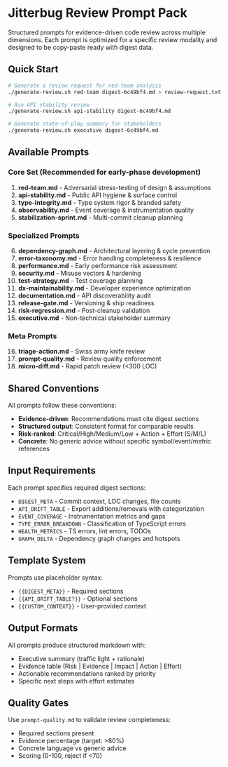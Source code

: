 # Jitterbug Review Prompt Pack

Structured prompts for evidence-driven code review across multiple dimensions. Each prompt is optimized for a specific review modality and designed to be copy-paste ready with digest data.

## Quick Start

```bash
# Generate a review request for red-team analysis
./generate-review.sh red-team digest-6c49bf4.md > review-request.txt

# Run API stability review
./generate-review.sh api-stability digest-6c49bf4.md

# Generate state-of-play summary for stakeholders
./generate-review.sh executive digest-6c49bf4.md
```

## Available Prompts

### Core Set (Recommended for early-phase development)

1. **red-team.md** - Adversarial stress-testing of design & assumptions
2. **api-stability.md** - Public API hygiene & surface control
3. **type-integrity.md** - Type system rigor & branded safety
4. **observability.md** - Event coverage & instrumentation quality
5. **stabilization-sprint.md** - Multi-commit cleanup planning

### Specialized Prompts

6. **dependency-graph.md** - Architectural layering & cycle prevention
7. **error-taxonomy.md** - Error handling completeness & resilience
8. **performance.md** - Early performance risk assessment
9. **security.md** - Misuse vectors & hardening
10. **test-strategy.md** - Test coverage planning
11. **dx-maintainability.md** - Developer experience optimization
12. **documentation.md** - API discoverability audit
13. **release-gate.md** - Versioning & ship readiness
14. **risk-regression.md** - Post-cleanup validation
15. **executive.md** - Non-technical stakeholder summary

### Meta Prompts

16. **triage-action.md** - Swiss army knife review
17. **prompt-quality.md** - Review quality enforcement
18. **micro-diff.md** - Rapid patch review (<300 LOC)

## Shared Conventions

All prompts follow these conventions:

- **Evidence-driven**: Recommendations must cite digest sections
- **Structured output**: Consistent format for comparable results
- **Risk-ranked**: Critical/High/Medium/Low + Action + Effort (S/M/L)
- **Concrete**: No generic advice without specific symbol/event/metric references

## Input Requirements

Each prompt specifies required digest sections:

- `DIGEST_META` - Commit context, LOC changes, file counts
- `API_DRIFT_TABLE` - Export additions/removals with categorization
- `EVENT_COVERAGE` - Instrumentation metrics and gaps
- `TYPE_ERROR_BREAKDOWN` - Classification of TypeScript errors
- `HEALTH_METRICS` - TS errors, lint errors, TODOs
- `GRAPH_DELTA` - Dependency graph changes and hotspots

## Template System

Prompts use placeholder syntax:
- `{{DIGEST_META}}` - Required sections
- `{{API_DRIFT_TABLE?}}` - Optional sections
- `{{CUSTOM_CONTEXT}}` - User-provided context

## Output Formats

All prompts produce structured markdown with:
- Executive summary (traffic light + rationale)
- Evidence table (Risk | Evidence | Impact | Action | Effort)
- Actionable recommendations ranked by priority
- Specific next steps with effort estimates

## Quality Gates

Use `prompt-quality.md` to validate review completeness:
- Required sections present
- Evidence percentage (target: >80%)
- Concrete language vs generic advice
- Scoring (0-100, reject if <70)